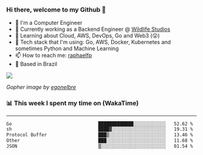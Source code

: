 ### Hi there, welcome to my Github 👋

- 📖 I'm a Computer Engineer
- 🔭 Currently working as a Backend Engineer @ [Wildlife Studios](https://wildlifestudios.com/)
- 🌱 Learning about Cloud, AWS, DevOps, Go and Web3 (😲)
- 🚀 Tech stack that I'm using: Go, AWS, Docker, Kubernetes and sometimes Python and Machine Learning
- 📫 How to reach me: [raphaelfp](https://linkedin.com/in/raphaelfp)
- 🏡 Based in Brazil

![](https://github.com/raphaelfp/gophers/blob/master/.thumb/animation/morning-coffee-3x.gif)

*Gopher image by [egonelbre](https://github.com/egonelbre/)*

### 📊 This week I spent my time on (WakaTime)

---

<!--START_SECTION:waka-->

```txt
Go                                █████████████░░░░░░░░░░░░   52.62 %
sh                                ████▓░░░░░░░░░░░░░░░░░░░░   19.31 %
Protocol Buffer                   ███▒░░░░░░░░░░░░░░░░░░░░░   13.46 %
Other                             ███░░░░░░░░░░░░░░░░░░░░░░   11.68 %
JSON                              ▒░░░░░░░░░░░░░░░░░░░░░░░░   01.54 %
```

<!--END_SECTION:waka-->
